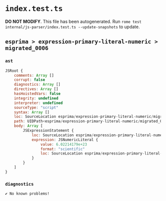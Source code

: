 # `index.test.ts`

**DO NOT MODIFY**. This file has been autogenerated. Run `rome test internal/js-parser/index.test.ts --update-snapshots` to update.

## `esprima > expression-primary-literal-numeric > migrated_0006`

### `ast`

```javascript
JSRoot {
	comments: Array []
	corrupt: false
	diagnostics: Array []
	directives: Array []
	hasHoistedVars: false
	integrity: undefined
	interpreter: undefined
	sourceType: "script"
	syntax: Array []
	loc: SourceLocation esprima/expression-primary-literal-numeric/migrated_0006/input.js 1:0-1:14
	path: UIDPath<esprima/expression-primary-literal-numeric/migrated_0006/input.js>
	body: Array [
		JSExpressionStatement {
			loc: SourceLocation esprima/expression-primary-literal-numeric/migrated_0006/input.js 1:0-1:14
			expression: JSNumericLiteral {
				value: 6.02214179e+23
				format: "scientific"
				loc: SourceLocation esprima/expression-primary-literal-numeric/migrated_0006/input.js 1:0-1:14
			}
		}
	]
}
```

### `diagnostics`

```
✔ No known problems!

```
